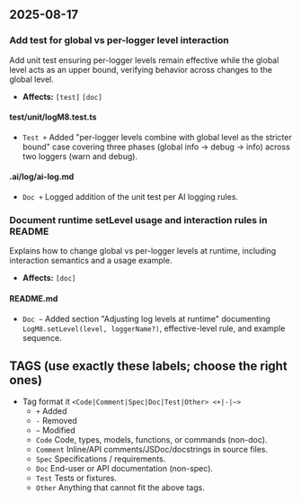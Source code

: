 ## 2025-08-17

### Add test for global vs per-logger level interaction

Add unit test ensuring per-logger levels remain effective while the global level acts as an upper bound, verifying behavior across changes to the global level.

- **Affects:** `[test]` `[doc]`

#### test/unit/logM8.test.ts

- `Test +` Added "per-logger levels combine with global level as the stricter bound" case covering three phases (global info -> debug -> info) across two loggers (warn and debug).

#### .ai/log/ai-log.md

- `Doc +` Logged addition of the unit test per AI logging rules.

### Document runtime setLevel usage and interaction rules in README

Explains how to change global vs per-logger levels at runtime, including interaction semantics and a usage example.

- **Affects:** `[doc]`

#### README.md

- `Doc ~` Added section "Adjusting log levels at runtime" documenting `LogM8.setLevel(level, loggerName?)`, effective-level rule, and example sequence.

## TAGS (use exactly these labels; choose the right ones)

- Tag format it `<Code|Comment|Spec|Doc|Test|Other> <+|-|~>`
	- `+` Added
	- `-` Removed
	- `~` Modified
	- `Code` Code, types, models, functions, or commands (non-doc).
	- `Comment` Inline/API comments/JSDoc/docstrings in source files.
	- `Spec` Specifications / requirements.
	- `Doc` End-user or API documentation (non-spec).
	- `Test` Tests or fixtures.
	- `Other` Anything that cannot fit the above tags.

